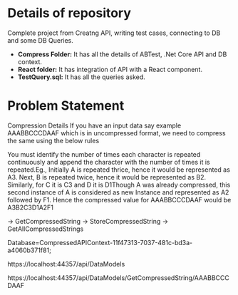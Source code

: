 # Details of repository 

Complete project from Creatng API, writing test cases, connecting to DB and some DB Queries.

- **Compress Folder:** It has all the details of ABTest, .Net Core API and DB context.
- **React folder:** It has integration of API with a React component.
- **TestQuery.sql:** It has all the queries asked.

# Problem Statement

Compression Details 
If you have an input data say example AAABBCCCDAAF which is in uncompressed format, we need to compress the same using the below rules


You must identify the number of times each character is repeated continuously and append the character with the number of times 
it is repeated.Eg., Initially A is repeated thrice, hence it would be represented as A3. 
Next, B is repeated twice, hence it would be represented as B2.
Similarly, for C it is C3 and D it is D1Though A was already compressed, 
this second instance of A is considered as new Instance and represented as A2 followed by F1. Hence the compressed value for AAABBCCCDAAF 
would be A3B2C3D1A2F1


-> GetCompressedString
-> StoreCompressedString
-> GetAllCompressedStrings


Database=CompressedAPIContext-11f47313-7037-481c-bd3a-a4060b371f81;

https://localhost:44357/api/DataModels

https://localhost:44357/api/DataModels/GetCompressedString/AAABBCCCDAAF
